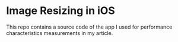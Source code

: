 # Image Resizing in iOS

This repo contains a source code of the app I used for performance characteristics measurements in my article.

